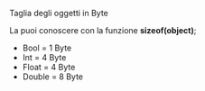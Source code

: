 Taglia degli oggetti in Byte

La puoi conoscere con la funzione **sizeof(object)**;

* Bool   = 1 Byte
* Int    = 4 Byte
* Float  = 4 Byte
* Double = 8 Byte
